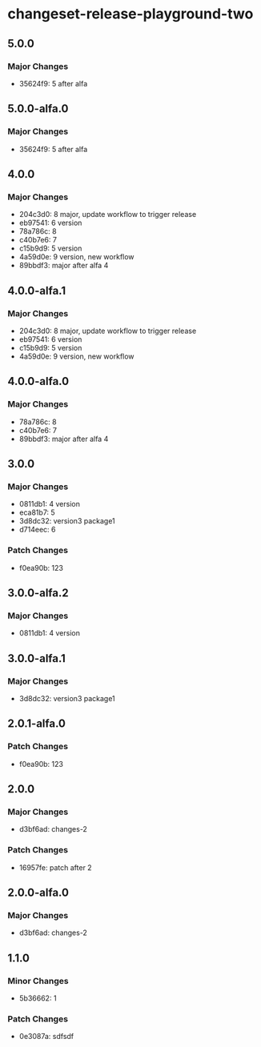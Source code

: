 # changeset-release-playground-two

## 5.0.0

### Major Changes

- 35624f9: 5 after alfa

## 5.0.0-alfa.0

### Major Changes

- 35624f9: 5 after alfa

## 4.0.0

### Major Changes

- 204c3d0: 8 major, update workflow to trigger release
- eb97541: 6 version
- 78a786c: 8
- c40b7e6: 7
- c15b9d9: 5 version
- 4a59d0e: 9 version, new workflow
- 89bbdf3: major after alfa 4

## 4.0.0-alfa.1

### Major Changes

- 204c3d0: 8 major, update workflow to trigger release
- eb97541: 6 version
- c15b9d9: 5 version
- 4a59d0e: 9 version, new workflow

## 4.0.0-alfa.0

### Major Changes

- 78a786c: 8
- c40b7e6: 7
- 89bbdf3: major after alfa 4

## 3.0.0

### Major Changes

- 0811db1: 4 version
- eca81b7: 5
- 3d8dc32: version3 package1
- d714eec: 6

### Patch Changes

- f0ea90b: 123

## 3.0.0-alfa.2

### Major Changes

- 0811db1: 4 version

## 3.0.0-alfa.1

### Major Changes

- 3d8dc32: version3 package1

## 2.0.1-alfa.0

### Patch Changes

- f0ea90b: 123

## 2.0.0

### Major Changes

- d3bf6ad: changes-2

### Patch Changes

- 16957fe: patch after 2

## 2.0.0-alfa.0

### Major Changes

- d3bf6ad: changes-2

## 1.1.0

### Minor Changes

- 5b36662: 1

### Patch Changes

- 0e3087a: sdfsdf
